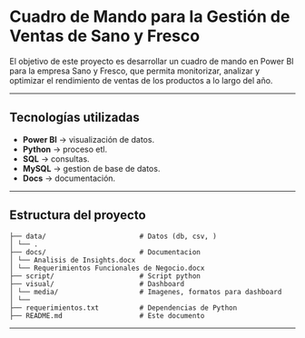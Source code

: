# Cuadro de Mando para la Gestión de Ventas de Sano y Fresco

El objetivo de este proyecto es desarrollar un cuadro de mando en Power BI para la empresa
Sano y Fresco, que permita monitorizar, analizar y optimizar el rendimiento de ventas de los 
productos a lo largo del año.

---

## Tecnologías utilizadas
- **Power BI** → visualización de datos.
- **Python** → proceso etl.  
- **SQL** → consultas.
- **MySQL** → gestion de base de datos.
- **Docs** → documentación.
---

## Estructura del proyecto
```
├── data/                       # Datos (db, csv, ) 
│ └── .   
├── docs/                       # Documentacion  
│ └── Analisis de Insights.docx  
│ └── Requerimientos Funcionales de Negocio.docx 
├── script/                     # Script python
├── visual/                     # Dashboard
│ └── media/                    # Imagenes, formatos para dashboard
│ └── 
├── requerimientos.txt          # Dependencias de Python  
├── README.md                   # Este documento
```
---